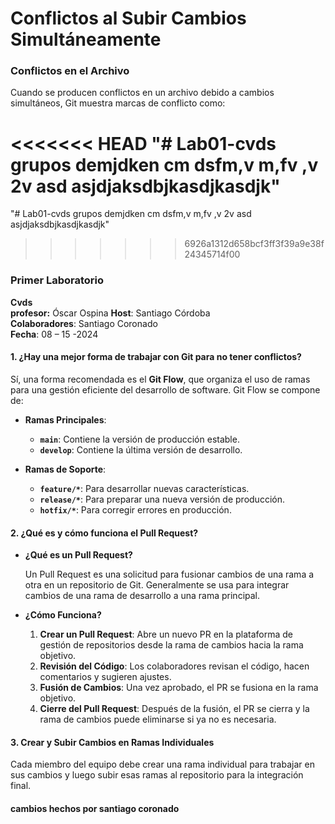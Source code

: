 # Conflictos al Subir Cambios Simultáneamente

### Conflictos en el Archivo

Cuando se producen conflictos en un archivo debido a cambios simultáneos, Git muestra marcas de conflicto como:


<<<<<<< HEAD
"# Lab01-cvds grupos demjdken  cm dsfm,v m,fv ,v 2v asd asjdjaksdbjkasdjkasdjk" 
=======
"# Lab01-cvds grupos demjdken  cm dsfm,v m,fv ,v 2v asd asjdjaksdbjkasdjkasdjk" 
>>>>>>> 6926a1312d658bcf3ff3f39a9e38f24345714f00


### Primer Laboratorio

**Cvds**  
**profesor:** Óscar Ospina
**Host**: Santiago Córdoba  
**Colaboradores**: Santiago Coronado  
**Fecha**: 08 – 15 -2024

#### 1. ¿Hay una mejor forma de trabajar con Git para no tener conflictos?

Sí, una forma recomendada es el **Git Flow**, que organiza el uso de ramas para una gestión eficiente del desarrollo de software. Git Flow se compone de:

- **Ramas Principales**:
  - **`main`**: Contiene la versión de producción estable.
  - **`develop`**: Contiene la última versión de desarrollo.

- **Ramas de Soporte**:
  - **`feature/*`**: Para desarrollar nuevas características.
  - **`release/*`**: Para preparar una nueva versión de producción.
  - **`hotfix/*`**: Para corregir errores en producción.

#### 2. ¿Qué es y cómo funciona el Pull Request?

- **¿Qué es un Pull Request?**
  
  Un Pull Request es una solicitud para fusionar cambios de una rama a otra en un repositorio de Git. Generalmente se usa para integrar cambios de una rama de desarrollo a una rama principal.

- **¿Cómo Funciona?**
  1. **Crear un Pull Request**: Abre un nuevo PR en la plataforma de gestión de repositorios desde la rama de cambios hacia la rama objetivo.
  2. **Revisión del Código**: Los colaboradores revisan el código, hacen comentarios y sugieren ajustes.
  3. **Fusión de Cambios**: Una vez aprobado, el PR se fusiona en la rama objetivo.
  4. **Cierre del Pull Request**: Después de la fusión, el PR se cierra y la rama de cambios puede eliminarse si ya no es necesaria.

#### 3. Crear y Subir Cambios en Ramas Individuales

Cada miembro del equipo debe crear una rama individual para trabajar en sus cambios y luego subir esas ramas al repositorio para la integración final. 


#### cambios hechos por santiago coronado
